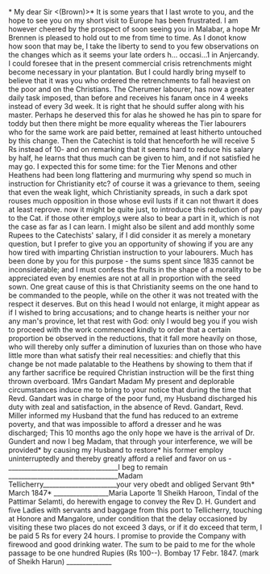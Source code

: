  <? 20/3 März? 1847>*

My dear Sir <(Brown)>*

It is some years that I last wrote to you, and the hope to see you on my short visit to Europe has been frustrated. I am however cheered by the prospect of soon seeing you in Malabar, a hope Mr Brennen is pleased to hold out to me from time to time.

As I donot know how soon that may be, I take the liberty to send to you few observations on the changes which as it seems your late orders h... occasi...1 in Anjercandy. I could foresee that in the present commercial crisis retrenchments might become necessary in your plantation. But I could hardly bring myself to believe that it was you who ordered the retrenchments to fall heaviest on the poor and on the Christians. The Cherumer labourer, has now a greater daily task imposed, than before and receives his fanam once in 4 weeks instead of every 3d week. It is right that he should suffer along with his master. Perhaps he deserved this for alas he showed he has pin to spare for toddy but then there might be more equality whereas the Tier labourers who for the same work are paid better, remained at least hitherto untouched by this change. Then the Catechist is told that henceforth he will receive 5 Rs instead of 10- and on remarking that it seems hard to reduce his salary by half, he learns that thus much can be given to him, and if not satisfied he may go. I expected this for some time: for the Tier Menons and other Heathens had been long flattering and murmuring why spend so much in instruction for Christianity etc? of course it was a grievance to them, seeing that even the weak light, which Christianity spreads, in such a dark spot rouses much opposition in those whose evil lusts if it can not thwart it does at least reprove. now it might be quite just, to introduce this reduction of pay to the Cat. if those other employ‚s were also to bear a part in it, which is not the case as far as I can learn. I might also be silent and add monthly some Rupees to the Catechists' salary, if I did consider it as merely a monetary question, but I prefer to give you an opportunity of showing if you are any how tired with imparting Christian instruction to your labourers. Much has been done by you for this purpose - the sums spent since 1835 cannot be inconsiderable; and I must confess the fruits in the shape of a morality to be appreciated even by enemies are not at all in proportion with the seed sown. One great cause of this is that Christianity seems on the one hand to be commanded to the people, while on the other it was not treated with the respect it deserves. But on this head I would not enlarge, it might appear as if I wished to bring accusations; and to change hearts is neither your nor any man's province, let that rest with God: only I would beg you if you wish to proceed with the work commenced kindly to order that a certain proportion be observed in the reductions, that it fall more heavily on those, who will thereby only suffer a diminution of luxuries than on those who have little more than what satisfy their real necessities: and chiefly that this change be not made palatable to the Heathens by showing to them that if any farther sacrifice be required Christian instruction will be the first thing thrown overboard.



1Mrs Gandart

Madam

My present and deplorable circumstances induce me to bring to your notice that during the time that Revd. Gandart was in charge of the poor fund, my Husband discharged his duty with zeal and satisfaction, in the absence of Revd. Gandart, Revd. Miller informed my Husband that the fund has reduced to an extreme poverty, and that was impossible to afford a dresser and he was discharged; This 10 months ago the only hope we have is the arrival of Dr. Gundert and now I beg Madam, that through your interference, we will be provided* by causing my Husband to restore* his former employ uninterruptedly and thereby greatly afford a relief and favor on us -
__________________________________I beg to remain
__________________________________Madam
Tellicherry_______________________your very obedt and obliged Servant 9th* March 1847* _________________Maria Laporte




1I Sheikh Haroon, Tindal of the Pattimar Selamti, do herewith engage to convey the Rev D. H. Gundert and five Ladies with servants and baggage from this port to Tellicherry, touching at Honore and Mangalore, under condition that the delay occasioned by visiting these two places do not exceed 3 days, or if it do exceed that term, I be paid 5 Rs for every 24 hours. I promise to provide the Company with firewood and good drinking water. The sum to be paid to me for the whole passage to be one hundred Rupies (Rs 100--).

Bombay 17 Febr. 1847.
 (mark of Sheikh Harun)
______________


